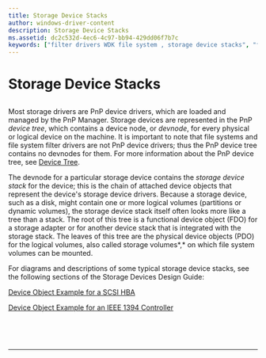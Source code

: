 ```yaml
---
title: Storage Device Stacks
author: windows-driver-content
description: Storage Device Stacks
ms.assetid: dc2c532d-4ec6-4c97-bb94-429dd06f7b7c
keywords: ["filter drivers WDK file system , storage device stacks", "file system filter drivers WDK , storage device stacks", "storage device stacks WDK file system", "device stacks WDK file system", "device trees WDK file system", "PnP device trees WDK file system"]
---
```


# Storage Device Stacks


## <span id="ddk_storage_device_stacks_if"></span><span id="DDK_STORAGE_DEVICE_STACKS_IF"></span>


Most storage drivers are PnP device drivers, which are loaded and managed by the PnP Manager. Storage devices are represented in the PnP *device tree*, which contains a device node, or *devnode*, for every physical or logical device on the machine. It is important to note that file systems and file system filter drivers are not PnP device drivers; thus the PnP device tree contains no devnodes for them. For more information about the PnP device tree, see [Device Tree](https://msdn.microsoft.com/library/windows/hardware/ff543194).

The devnode for a particular storage device contains the *storage device stack* for the device; this is the chain of attached device objects that represent the device's storage device drivers. Because a storage device, such as a disk, might contain one or more logical volumes (partitions or dynamic volumes), the storage device stack itself often looks more like a tree than a stack. The root of this tree is a functional device object (FDO) for a storage adapter or for another device stack that is integrated with the storage stack. The leaves of this tree are the physical device objects (PDO) for the logical volumes, also called storage volumes*,* on which file system volumes can be mounted.

For diagrams and descriptions of some typical storage device stacks, see the following sections of the Storage Devices Design Guide:

[Device Object Example for a SCSI HBA](https://msdn.microsoft.com/library/windows/hardware/ff552544)

[Device Object Example for an IEEE 1394 Controller](https://msdn.microsoft.com/library/windows/hardware/ff552532)

 

 


--------------------


